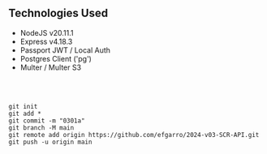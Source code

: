 ## Technologies Used

- NodeJS v20.11.1
- Express v4.18.3
- Passport JWT / Local Auth
- Postgres Client ('pg')
- Multer / Multer S3

<br><br>
~~~
git init
git add *
git commit -m "0301a"
git branch -M main
git remote add origin https://github.com/efgarro/2024-v03-SCR-API.git
git push -u origin main
~~~
